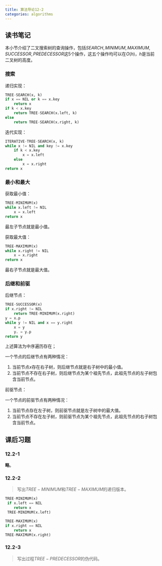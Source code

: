 ```yaml
---
title: 算法导论12-2
categories: algorithms
---
```


## 读书笔记

本小节介绍了二叉搜索树的查询操作，包括$SEARCH, MINIMUM,MAXIMUM, SUCCESSOR, PREDECESSOR$这$5$个操作，这五个操作均可以在$O(h)$，$h$是当前二叉树的高度。

### 搜索

递归实现：

```python
TREE-SEARCH(x, k)
if x == NIL or k == x.key
	return x
if k < x.key
	return TREE-SEARCH(x.left, k)
else 
	return TREE-SEARCH(x.right, k)
```

迭代实现：

```python
ITERATIVE-TREE-SEARCH(x, k)
while x != NIL and key != x.key
	if k < x.key
		x = x.left
	else 
		x = x.right
return x
```

### 最小和最大

获取最小值：

```python
TREE-MINIMUM(x)
while x.left != NIL
	x = x.left
return x
```

最左子节点就是最小值。

获取最大值：

```python
TREE-MAXIMUM(x)
while x.right != NIL
	x = x.right
return x
```

最右子节点就是最大值。

### 后继和前驱

后继节点：

```python
TREE-SUCCESSOR(x)
if x.right != NIL
	return TREE-MINIMUM(x.right)
y = x.p
while y != NIL and x == y.right
	x = y
	y. = y.p
return y
```

上述算法为中序遍历存在；

一个节点的后继节点有两种情况：

1. 当前节点$x$存在右子树，则后继节点就是右子树中的最小值。
2. 当前节点不存在右子树，则后继节点为某个祖先节点，此祖先节点的左子树包含当前节点。

前驱节点：

一个节点的前驱节点有两种情况：

1. 当前节点存在左子树，则前驱节点就是左子树中的最大值。
2. 当前节点不存在左子树，则前驱节点为某个祖先节点，此祖先节点的右子树包含当前节点。

## 课后习题

### 12.2-1

**略**。

### 12.2-2

> 写出$TREE-MINIMUM$和$TREE-MAXIMUM$的递归版本。

```python
TREE-MINIMUM(x)
 if x.left == NIL
 	return x
 TREE-MINIMUM(x.left)
```

```python
TREE-MAXIMUM(x)
if x.right == NIL
	return x
TREE-MAXIMUM(x.right)
```

### 12.2-3

> 写出过程$TREE-PREDECESSOR$的伪代码。

